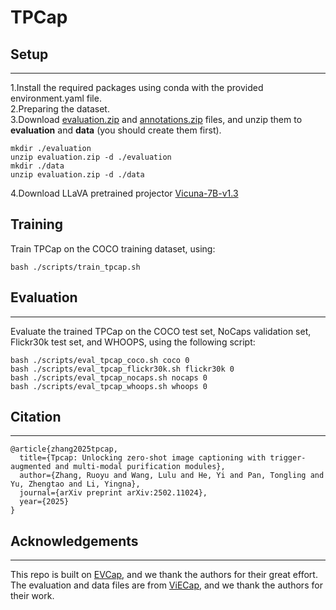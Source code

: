 # TPCap
## Setup
---
1.Install the required packages using conda with the provided environment.yaml file.  
2.Preparing the dataset.  
3.Download [evaluation.zip](https://github.com/FeiElysia/ViECap/releases/download/checkpoints/evaluation.zip) and [annotations.zip](https://github.com/FeiElysia/ViECap/releases/download/checkpoints/annotations.zip) files, and unzip them to __evaluation__ and __data__ (you should create them first).  
```
mkdir ./evaluation
unzip evaluation.zip -d ./evaluation
mkdir ./data
unzip evaluation.zip -d ./data
```
4.Download LLaVA pretrained projector [Vicuna-7B-v1.3](https://huggingface.co/liuhaotian/llava-pretrain-vicuna-7b-v1.3)

## Training
Train TPCap on the COCO training dataset, using:
```
bash ./scripts/train_tpcap.sh
```

## Evaluation
---
Evaluate the trained TPCap on the COCO test set, NoCaps validation set, Flickr30k test set, and WHOOPS, using the following script:
```
bash ./scripts/eval_tpcap_coco.sh coco 0
bash ./scripts/eval_tpcap_flickr30k.sh flickr30k 0
bash ./scripts/eval_tpcap_nocaps.sh nocaps 0
bash ./scripts/eval_tpcap_whoops.sh whoops 0
```

## Citation
---
```
@article{zhang2025tpcap,
  title={Tpcap: Unlocking zero-shot image captioning with trigger-augmented and multi-modal purification modules},
  author={Zhang, Ruoyu and Wang, Lulu and He, Yi and Pan, Tongling and Yu, Zhengtao and Li, Yingna},
  journal={arXiv preprint arXiv:2502.11024},
  year={2025}
}
```

## Acknowledgements
---
This repo is built on [EVCap](https://github.com/Jiaxuan-Li/EVCap), and we thank the authors for their great effort.
The evaluation and data files are from [ViECap](https://github.com/FeiElysia/ViECap), and we thank the authors for their work.
